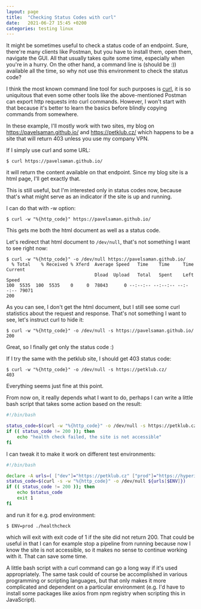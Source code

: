 ```yaml
---
layout: page
title:  "Checking Status Codes with curl"
date:   2021-06-27 15:45 +0200
categories: testing linux
---
```


It might be sometimes useful to check a status code of an endpoint. Sure, there're many clients like Postman, but you have to install them, open them, navigate the GUI. All that usually takes quite some time, especially when you're in a hurry. On the other hand, a command line is (should be :)) available all the time, so why not use this environment to check the status code?

I think the most known command line tool for such purposes is [curl](https://curl.se/), it is so uniquitous that even some other tools like the above-mentioned Postman can export http requests into curl commands. However, I won't start with that because it's better to learn the basics before blindly copying commands from somewhere.

In these example, I'll mostly work with two sites, my blog on https://pavelsaman.github.io/ and https://petklub.cz/ which happens to be a site that will return 403 unless you use my company VPN.

If I simply use curl and some URL:

```
$ curl https://pavelsaman.github.io/
```

it will return the content available on that endpoint. Since my blog site is a html page, I'll get exactly that.

This is still useful, but I'm interested only in status codes now, because that's what might serve as an indicator if the site is up and running.

I can do that with -w option:

```
$ curl -w "%{http_code}" https://pavelsaman.github.io/
```

This gets me both the html document as well as a status code.

Let's redirect that html document to `/dev/null`, that's not something I want to see right now:

```
$ curl -w "%{http_code}" -o /dev/null https://pavelsaman.github.io/
  % Total    % Received % Xferd  Average Speed   Time    Time     Time  Current
                                 Dload  Upload   Total   Spent    Left  Speed
100  5535  100  5535    0     0  78043      0 --:--:-- --:--:-- --:--:-- 79071
200
```

As you can see, I don't get the html document, but I still see some curl statistics about the request and response. That's not something I want to see, let's instruct curl to hide it:

```
$ curl -w "%{http_code}" -o /dev/null -s https://pavelsaman.github.io/
200
```

Great, so I finally get only the status code :)

If I try the same with the petklub site, I should get 403 status code:

```
$ curl -w "%{http_code}" -o /dev/null -s https://petklub.cz/          
403
```

Everything seems just fine at this point.

From now on, it really depends what I want to do, perhaps I can write a little bash script that takes some action based on the result:

```bash
#!/bin/bash

status_code=$(curl -w "%{http_code}" -o /dev/null -s https://petklub.cz/)
if (( status_code != 200 )); then
    echo "health check failed, the site is not accessible"
fi
```

I can tweak it to make it work on different test environments:

```bash
#!/bin/bash

declare -A urls=( ["dev"]="https://petklub.cz" ["prod"]="https://hyperinzerce.cz" )
status_code=$(curl -s -w "%{http_code}" -o /dev/null ${urls[$ENV]})
if (( status_code != 200 )); then
    echo $status_code
    exit 1
fi
```

and run it for e.g. prod environment:

```
$ ENV=prod ./healthcheck
```

which will exit with exit code of 1 if the site did not return 200. That could be useful in that I can for example stop a pipeline from running because now I know the site is not accessible, so it makes no sense to continue working with it. That can save some time.

A little bash script with a curl command can go a long way if it's used appropriately. The same task could of course be accomplished in various programming or scripting languages, but that only makes it more complicated and dependent on a particular environment (e.g. I'd have to install some packages like axios from npm registry when scripting this in JavaScript).
